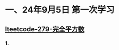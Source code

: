 # 一、24年9月5日 第一次学习
## [lteetcode-279-完全平方数](https://leetcode.cn/problems/perfect-squares/description/)

### 1.



